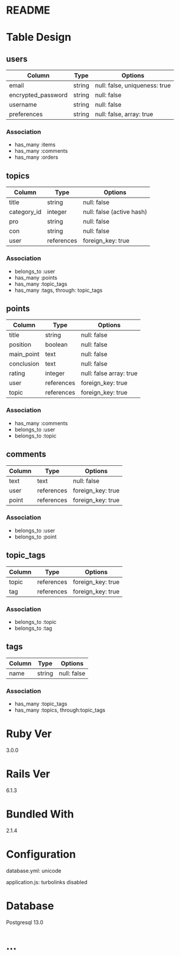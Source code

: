 # README

# Table Design

## users

| Column             | Type   | Options                       |
| ------------------ | ------ | ----------------------------- |
| email              | string | null: false, uniqueness: true |
| encrypted_password | string | null: false                   |
| username           | string | null: false                   |
| preferences        | string | null: false, array: true      |

### Association

- has_many :items
- has_many :comments
- has_many :orders

## topics

| Column      | Type       | Options                   |
| ----------- | ---------- | ------------------------- |
| title       | string     | null: false               |
| category_id | integer    | null: false (active hash) |
| pro         | string     | null: false               |
| con         | string     | null: false               |
| user        | references | foreign_key: true         |

### Association

- belongs_to :user
- has_many :points
- has_many :topic_tags
- has_many :tags, through: topic_tags

## points

| Column     | Type       | Options                 |
| ---------- | ---------- | ----------------------- |
| title      | string     | null: false             |
| position   | boolean    | null: false             |
| main_point | text       | null: false             |
| conclusion | text       | null: false             |
| rating     | integer    | null: false array: true |
| user       | references | foreign_key: true       |
| topic      | references | foreign_key: true       |

### Association

- has_many :comments
- belongs_to :user
- belongs_to :topic

## comments

| Column | Type       | Options           |
| ------ | ---------- | ----------------- |
| text   | text       | null: false       |
| user   | references | foreign_key: true |
| point  | references | foreign_key: true |

### Association

- belongs_to :user
- belongs_to :point

## topic_tags

| Column | Type       | Options           |
| ------ | ---------- | ----------------- |
| topic  | references | foreign_key: true |
| tag    | references | foreign_key: true |

### Association

- belongs_to :topic
- belongs_to :tag

## tags

| Column | Type   | Options     |
| ------ | ------ | ----------- |
| name   | string | null: false |

### Association

- has_many :topic_tags
- has_many :topics, through:topic_tags

# Ruby Ver

3.0.0

# Rails Ver

6.1.3

# Bundled With

2.1.4

# Configuration

database.yml:
unicode

application.js:
turbolinks disabled

# Database

Postgresql 13.0

# ...
